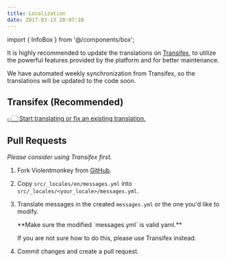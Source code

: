 ```yaml
---
title: Localization
date: 2017-03-13 20:07:10
---
```


import { InfoBox } from '@/components/box';

It is highly recommended to update the translations on [Transifex](https://www.transifex.com/), to utilize the powerful features provided by the platform and for better maintenance.

We have automated weekly synchronization from Transifex, so the translations will be updated to the code soon.

## Transifex (Recommended)

[👉🏻 Start translating or fix an existing translation.
](https://www.transifex.com/violentmonkey/violentmonkey-nex/)

## Pull Requests

*Please consider using Transifex first.*

1. Fork Violentmonkey from [GitHub](https://github.com/violentmonkey/violentmonkey).
1. Copy `src/_locales/en/messages.yml` into `src/_locales/<your_locale>/messages.yml`.
1. Translate messages in the created `messages.yml` or the one you'd like to modify.

    <InfoBox>
    **Make sure the modified `messages.yml` is valid yaml.**

    If you are not sure how to do this, please use Transifex instead.
    </InfoBox>

1. Commit changes and create a pull request.
